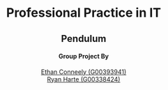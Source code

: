 <h1 align="center">
Professional Practice in IT
</h1>
<h2 align="center">
Pendulum
</h2>
<h4 align="center">
Group Project By
</h4>

<p align="center">
<a href="https://github.com/IrishBruse">Ethan Conneely (G00393941)</a>  
  <br>
<a href="https://github.com/The-Mad-Ryanosaurus">Ryan Harte (G00338424)</a>
</p>
